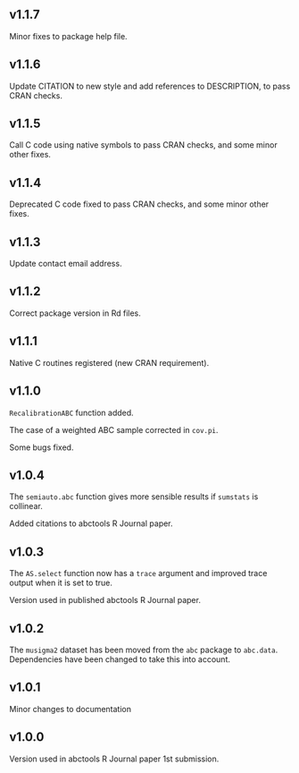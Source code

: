 ## v1.1.7

Minor fixes to package help file.

## v1.1.6

Update CITATION to new style and add references to DESCRIPTION, to pass CRAN checks.

## v1.1.5

Call C code using native symbols to pass CRAN checks, and some minor other fixes.

## v1.1.4

Deprecated C code fixed to pass CRAN checks, and some minor other fixes.

## v1.1.3

Update contact email address.

## v1.1.2

Correct package version in Rd files.

## v1.1.1

Native C routines registered (new CRAN requirement).

## v1.1.0

`RecalibrationABC` function added.

The case of a weighted ABC sample corrected in `cov.pi`.

Some bugs fixed.

## v1.0.4

The `semiauto.abc` function gives more sensible results if `sumstats` is collinear.

Added citations to abctools R Journal paper.

## v1.0.3

The `AS.select` function now has a `trace` argument and improved trace output when it is set to true.

Version used in published abctools R Journal paper.

## v1.0.2

The `musigma2` dataset has been moved from the `abc` package to `abc.data`. Dependencies have been changed to take this into account.

## v1.0.1

Minor changes to documentation

## v1.0.0

Version used in abctools R Journal paper 1st submission.
